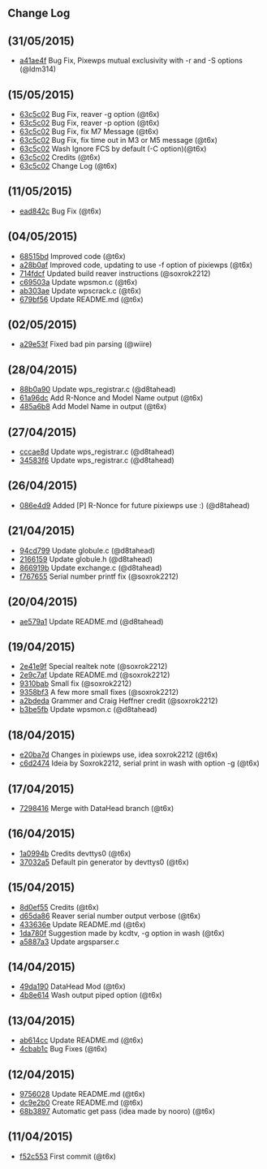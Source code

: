 ## Change Log

## (31/05/2015)
- [a41ae4f](https://github.com/t6x/reaver-wps-fork-t6x/commit/a41ae4fd3ee4f9091d74a2ea8f2a9f4227b66c9c) Bug Fix, Pixewps mutual exclusivity with -r and -S options (@ldm314)

## (15/05/2015)
- [63c5c02](https://github.com/t6x/reaver-wps-fork-t6x/commit/63c5c02bfc44e732399118d844906b0708e8e28c) Bug Fix, reaver -g option (@t6x)
- [63c5c02](https://github.com/t6x/reaver-wps-fork-t6x/commit/63c5c02bfc44e732399118d844906b0708e8e28c) Bug Fix, reaver -p option (@t6x)
- [63c5c02](https://github.com/t6x/reaver-wps-fork-t6x/commit/63c5c02bfc44e732399118d844906b0708e8e28c) Bug Fix, fix M7 Message (@t6x)
- [63c5c02](https://github.com/t6x/reaver-wps-fork-t6x/commit/63c5c02bfc44e732399118d844906b0708e8e28c) Bug Fix, fix time out in M3 or M5 message (@t6x)
- [63c5c02](https://github.com/t6x/reaver-wps-fork-t6x/commit/63c5c02bfc44e732399118d844906b0708e8e28c) Wash Ignore FCS by default (-C option)(@t6x)
- [63c5c02](https://github.com/t6x/reaver-wps-fork-t6x/commit/63c5c02bfc44e732399118d844906b0708e8e28c) Credits (@t6x)
- [63c5c02](https://github.com/t6x/reaver-wps-fork-t6x/commit/63c5c02bfc44e732399118d844906b0708e8e28c) Change Log (@t6x)

## (11/05/2015)
- [ead842c](https://github.com/t6x/reaver-wps-fork-t6x/commit/ead842cf17a160e6fcc0f396066c4da758912593) Bug Fix (@t6x)

## (04/05/2015)
- [68515bd](https://github.com/t6x/reaver-wps-fork-t6x/commit/68515bd90d9c952992bfe0d152c069a8e25521bf) Improved code (@t6x)
- [a28b0af](https://github.com/t6x/reaver-wps-fork-t6x/commit/a28b0af2a909394156fa699a1fa3750d10ff0613) Improved code, updating to use -f option of pixiewps (@t6x)
- [714fdcf](https://github.com/t6x/reaver-wps-fork-t6x/commit/714fdcf005be92dc58db31ca1a51f5c27ea19d4f) Updated build reaver instructions (@soxrok2212)
- [c69503a](https://github.com/t6x/reaver-wps-fork-t6x/commit/c69503a4d485b06ca601329332cde67c64a8aa55) Update wpsmon.c (@t6x)
- [ab303ae](https://github.com/t6x/reaver-wps-fork-t6x/commit/ab303aeb4aaef04709c741e880525c635b7dc8ce) Update wpscrack.c (@t6x)
- [679bf56](https://github.com/t6x/reaver-wps-fork-t6x/commit/679bf56e1d6a3436adf15a78f3dbff8c032ee62b) Update README.md (@t6x)

## (02/05/2015)
- [a29e53f](https://github.com/t6x/reaver-wps-fork-t6x/commit/a29e53fdc3f7520aa7228ad3438d5054676af55d) Fixed bad pin parsing (@wiire)

## (28/04/2015)
- [88b0a90](https://github.com/t6x/reaver-wps-fork-t6x/commit/88b0a90d0f871be118ac8f96fa676b5be7c56ea3) Update wps_registrar.c (@d8tahead)
- [61a96dc](https://github.com/t6x/reaver-wps-fork-t6x/commit/61a96dc8b5b41e386591e36a758f6b9711218557) Add R-Nonce and Model Name output (@t6x)
- [485a6b8](https://github.com/t6x/reaver-wps-fork-t6x/commit/485a6b8b7bbac8433ddf4b04f1cd1a885e3d6261) Add Model Name in output (@t6x)

## (27/04/2015)
- [cccae8d](https://github.com/t6x/reaver-wps-fork-t6x/commit/cccae8d0a0b0f980c29861bec02152ac07d505e5) Update wps_registrar.c (@d8tahead)
- [34583f6](https://github.com/t6x/reaver-wps-fork-t6x/commit/34583f62416e29f4226c2769e524607feb5f6b86) Update wps_registrar.c (@d8tahead)

## (26/04/2015)
- [086e4d9](https://github.com/t6x/reaver-wps-fork-t6x/commit/086e4d9d5aaa166940c9e507edaf4e359a2ed59a) Added [P] R-Nonce for future pixiewps use :) (@d8tahead)

## (21/04/2015)
- [94cd799](https://github.com/t6x/reaver-wps-fork-t6x/commit/94cd79967d09eedd43f151b3992e335ecff7479d) Update globule.c (@d8tahead)
- [2166159](https://github.com/t6x/reaver-wps-fork-t6x/commit/2166159f8534c46d8d9250558fb9bd36c0aa9aae) Update globule.h (@d8tahead)
- [866919b](https://github.com/t6x/reaver-wps-fork-t6x/commit/866919b9cf08e19e08152b422ddd0a5d4b42f494) Update exchange.c (@d8tahead)
- [f767655](https://github.com/t6x/reaver-wps-fork-t6x/commit/f767655b0254758048aed44bfb77981d66028a20) Serial number printf fix (@soxrok2212)

## (20/04/2015)
- [ae579a1](https://github.com/t6x/reaver-wps-fork-t6x/commit/ae579a1eef4f5e00958c44ae9bc1d1af6e0ab1f1) Update README.md (@d8tahead)

## (19/04/2015)
- [2e41e9f](https://github.com/t6x/reaver-wps-fork-t6x/commit/2e41e9fc1fc48b2beab1a2c99a56b705712d7a7d) Special realtek note (@soxrok2212)
- [2e9c7af](https://github.com/t6x/reaver-wps-fork-t6x/commit/2e9c7af5b5c100b6dedec8651afa867cbe1541b2) Update README.md (@soxrok2212)
- [9310bab](https://github.com/t6x/reaver-wps-fork-t6x/commit/9310babf80988d9a955ca55aae7072fdb1fea39f) Small fix (@soxrok2212)
- [9358bf3](https://github.com/t6x/reaver-wps-fork-t6x/commit/9358bf38af5f0c254261745f05583c7242e5e0a7) A few more small fixes (@soxrok2212)
- [a2bdeda](https://github.com/t6x/reaver-wps-fork-t6x/commit/a2bdeda3987e0328c1782117a7eb7ec79b033ccf) Grammer and Craig Heffner credit (@soxrok2212)
- [b3be5fb](https://github.com/t6x/reaver-wps-fork-t6x/commit/b3be5fb95c86e577ac26bf06cb46f28a2d2052e3) Update wpsmon.c (@d8tahead)

## (18/04/2015)
- [e20ba7d](https://github.com/t6x/reaver-wps-fork-t6x/commit/e20ba7d7920b21e9dfb0d4f7a1ef564d86037087) Changes in pixiewps use, idea soxrok2212 (@t6x)
- [c6d2474](https://github.com/t6x/reaver-wps-fork-t6x/commit/c6d2474378d19c88cd1470e753a2c71aeeed58fc) Ideia by Soxrok2212, serial print in wash with option -g (@t6x)

## (17/04/2015)
- [7298416](https://github.com/t6x/reaver-wps-fork-t6x/commit/7298416d1102a2d546eee0fa72a6445b565a59de) Merge with DataHead branch (@t6x)

## (16/04/2015)
- [1a0994b](https://github.com/t6x/reaver-wps-fork-t6x/commit/1a0994b6b3b4b8424d8f31e8653ce010bf0d14e7) Credits devttys0 (@t6x)
- [37032a5](https://github.com/t6x/reaver-wps-fork-t6x/commit/37032a5b2d351b80ad472df5947987f156d1b7fd) Default pin generator by devttys0 (@t6x)

## (15/04/2015)
- [8d0ef55](https://github.com/t6x/reaver-wps-fork-t6x/commit/8d0ef55d244fb75138cce6e94921cf230f110b9b) Credits (@t6x)
- [d65da86](https://github.com/t6x/reaver-wps-fork-t6x/commit/d65da863530822d83627457a44a9e94ba1617ab6) Reaver serial number output verbose (@t6x)
- [433636e](https://github.com/t6x/reaver-wps-fork-t6x/commit/433636ef5e87a69d84531c15d312beeade597863) Update README.md (@t6x)
- [1da780f](https://github.com/t6x/reaver-wps-fork-t6x/commit/1da780f3e6d460814561de888457133198cd1597) Suggestion made by kcdtv, -g option in wash (@t6x)
- [a5887a3](https://github.com/t6x/reaver-wps-fork-t6x/commit/a5887a344485d0ebea119fc4ffb62aa23e2fd494) Update argsparser.c

## (14/04/2015)
- [49da190](https://github.com/t6x/reaver-wps-fork-t6x/commit/49da190b74de4dac061932a153519e0f0b470812) DataHead Mod (@t6x)
- [4b8e614](https://github.com/t6x/reaver-wps-fork-t6x/commit/4b8e6148842a552e9d3cb63b23e24a39dfff9f38) Wash output piped option (@t6x)

## (13/04/2015)
- [ab614cc](https://github.com/t6x/reaver-wps-fork-t6x/commit/ab614cce81cb1625b14e4702dfbe548fea4174d4) Update README.md (@t6x)
- [4cbab1c](https://github.com/t6x/reaver-wps-fork-t6x/commit/4cbab1c8e45118dc8fcb4b00499e4fe08feebf7f) Bug Fixes (@t6x)

## (12/04/2015)
- [9756028](https://github.com/t6x/reaver-wps-fork-t6x/commit/9756028c2ea1c658a7ecab0e9cddd9b9a2c4b607) Update README.md (@t6x)
- [dc9e2b0](https://github.com/t6x/reaver-wps-fork-t6x/commit/dc9e2b0d678ef313827c3cafcef916678d1d116c) Create README.md (@t6x)
- [68b3897](https://github.com/t6x/reaver-wps-fork-t6x/commit/68b38976e51a07cf4ca7c282a7a5582ba4b019a7) Automatic get pass (idea made by nooro) (@t6x)

## (11/04/2015)
- [f52c553](https://github.com/t6x/reaver-wps-fork-t6x/commit/f52c553bbff05e8fa03d64732d772f04e099c90c) First commit (@t6x)
